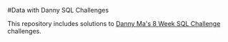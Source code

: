 #Data with Danny SQL Challenges

This repository includes solutions to [Danny Ma's 8 Week SQL Challenge]([https://preppindata.blogspot.com/](https://8weeksqlchallenge.com/)) challenges.

